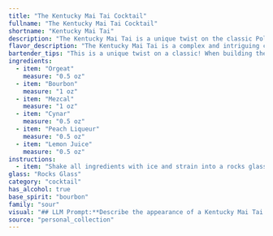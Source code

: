 ```yaml
---
title: "The Kentucky Mai Tai Cocktail"
fullname: "The Kentucky Mai Tai Cocktail"
shortname: "Kentucky Mai Tai"
description: "The Kentucky Mai Tai is a unique twist on the classic Polynesian cocktail family, blending traditional Mai Tai elements like orgeat and rum with American influences. The bourbon, mezcal, and Cynar add smoky, herbal, and bittersweet notes, while the peach liqueur and lemon juice provide a balance of sweetness and acidity. "
flavor_description: "The Kentucky Mai Tai is a complex and intriguing cocktail. The bourbon and mezcal provide a smoky, spicy base, while the orgeat and peach liqueur add sweetness and floral notes. Cynar's artichoke bitterness balances the sweetness, and the lemon juice provides a refreshing acidity. Expect a layered experience with notes of smoke, spice, fruit, and a subtle vegetal undertone. "
bartender_tips: "This is a unique twist on a classic! When building the Kentucky Mai Tai, focus on quality ingredients. Freshly squeezed lemon juice is essential.  Use a good quality mezcal that has a smoky character. The Cynar adds a complex, bitter note that balances the sweetness of the orgeat and peach liqueur.  Shake with ice to chill, but strain into a chilled coupe glass to prevent dilution. Enjoy the surprising complexity! "
ingredients:
  - item: "Orgeat"
    measure: "0.5 oz"
  - item: "Bourbon"
    measure: "1 oz"
  - item: "Mezcal"
    measure: "1 oz"
  - item: "Cynar"
    measure: "0.5 oz"
  - item: "Peach Liqueur"
    measure: "0.5 oz"
  - item: "Lemon Juice"
    measure: "0.5 oz"
instructions:
  - item: "Shake all ingredients with ice and strain into a rocks glass with crushed ice."
glass: "Rocks Glass"
category: "cocktail"
has_alcohol: true
base_spirit: "bourbon"
family: "sour"
visual: "## LLM Prompt:**Describe the appearance of a Kentucky Mai Tai cocktail. Consider the following ingredients and their potential visual impact:*** **Orgeat:** A milky white syrup that can add a slight cloudiness.* **Bourbon:** Amber to golden brown, can be light or dark depending on the specific bourbon used.* **Mezcal:** A smoky, amber-colored spirit that may add a hint of opacity.* **Cynar:** A bitter, dark-brown liqueur that can add a deep color to the drink.* **Peach Liqueur:** A clear, pale yellow liqueur that may add a slight blush to the cocktail.* **Lemon Juice:** Adds a vibrant citrus hue and can create a slight foam on top.**Consider the overall color, clarity, and texture of the drink. Does it have a layered look? Is there any foam or froth? Does the color vary depending on the light?** **Example:**The Kentucky Mai Tai is a mesmerizing blend of colors, ranging from deep amber to a vibrant citrus yellow.  The drink is slightly cloudy due to the orgeat, with a hint of smoky opacity from the mezcal.  The Cynar adds a layer of dark brown depth, while the peach liqueur gives the drink a subtle blush.  A light layer of froth forms on top, adding a touch of texture and highlighting the citrusy notes. The overall effect is a captivating amber cocktail, with a subtle complexity in its hues and a playful interplay of light and shadow. "
source: "personal_collection"
---
```


